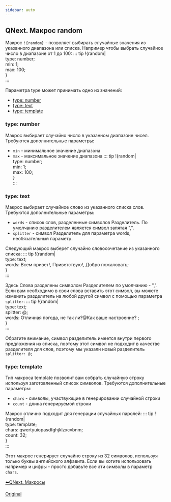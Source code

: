```yaml
---
sidebar: auto
---
```


## QNext. Макрос random

Макрос `!{random}` - позволяет выбирать случайные значения из указанного диапазона или списка. Например чтобы выбрать случайное число в диапазоне от 1 до 100:
::: tip
!{random|<br>  type: number;<br>  min: 1;<br>  max: 100;<br>}<br>
:::

Параметра type может принимать одно из значений:
* [type: number](#type:-number)
* [type: text](#type:-text)
* [type: template](#type:-template)


### type: number

Макрос выбирает случайно число в указанном диапазоне чисел. Требуются дополнительные параметры:
* `min` - минимальное значение диапазона
* `max` - максимальное значение диапазона
::: tip
!{random|<br>  type: number;<br>  min: 1;<br>  max: 100;<br>}<br>
:::


### type: text

Макрос выбирает случайное слово из указанного списка слов. Требуются дополнительные параметры:
* `words` - список слов, разделенные символов Разделитель. По умолчанию разделителем является символ запятая ",".
* `splitter` - символ Разделитель для параметра words, необязательный параметр.

Следующий макрос выберет случайно словосочетание из указанного списка:
::: tip
!{random|<br>  type: text;<br>  words: Всем привет!, Приветствую!, Добро пожаловать;<br>}<br>
:::

Здесь Слова разделены символом Разделителем по умолчанию - ",".  Если вам необходимо в свои слова вставить этот символ, вы можете изменить разделитель на любой другой символ с помощью параметра `splitter`:
::: tip
!{random|<br>  type: text;<br>  splitter: @;<br>  words: Отличная погода, не так ли?@Как ваше настроение? ;<br>}<br>
:::

Обратите внимание, символ разделитель имеется внутри первого предложения из списка, поэтому этот символ не подходит в качестве разделителя для слов, поэтому мы указали новый разделитель `splitter: @;`
### type: template

Тип макроса template позволит вам собрать случайную строку используя заготовленный список символов. Требуются дополнительные параметры:
* `chars` - символы, участвующие в генерировании случайной строки
* `count` - длина генерируемой строки

Макрос отлично подходит для генерации случайных паролей:
::: tip
!{random|<br>  type: template;<br>  chars: qwertyuiopasdfghjklzxcvbnm;<br>  count: 32;<br>}<br>
:::

Этот макрос генерирует случайно строку из 32 символов, используя только буквы английского алфавита. Если вы хотите использовать например и цифры - просто добавьте все эти символы в параметр `chars`.





[⬅️QNext. Макросы](/docs-test/ph/macros)



[Original](https://telegra.ph/QNext-Macros-Random-03-20)